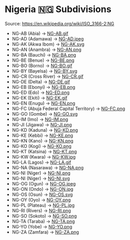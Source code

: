 # Nigeria 🇳🇬 Subdivisions

Source: https://en.wikipedia.org/wiki/ISO_3166-2:NG

* NG-AB (Abia) -> [NG-AB.gif](https://github.com/amckenna41/iso3166-flag-icons/blob/main/iso3166-2-icons/NG/NG-AB.gif)
* NG-AD (Adamawa) -> [NG-AD.jpeg](https://github.com/amckenna41/iso3166-flag-icons/blob/main/iso3166-2-icons/NG/NG-AD.jpeg)
* NG-AK (Akwa Ibom) -> [NG-AK.svg](https://github.com/amckenna41/iso3166-flag-icons/blob/main/iso3166-2-icons/NG/NG-AK.svg)
* NG-AN (Anambra) -> [NG-AN.png](https://github.com/amckenna41/iso3166-flag-icons/blob/main/iso3166-2-icons/NG/NG-AN.png)
* NG-BA (Bauchi) -> [NG-BA.png](https://github.com/amckenna41/iso3166-flag-icons/blob/main/iso3166-2-icons/NG/NG-BA.png)
* NG-BE (Benue) -> [NG-BE.png](https://github.com/amckenna41/iso3166-flag-icons/blob/main/iso3166-2-icons/NG/NG-BE.png)
* NG-BO (Borno) -> [NG-BO.gif](https://github.com/amckenna41/iso3166-flag-icons/blob/main/iso3166-2-icons/NG/NG-BO.gif)
* NG-BY (Bayelsa) -> [NG-BY.svg](https://github.com/amckenna41/iso3166-flag-icons/blob/main/iso3166-2-icons/NG/NG-BY.svg)
* NG-CR (Cross River) -> [NG-CR.gif](https://github.com/amckenna41/iso3166-flag-icons/blob/main/iso3166-2-icons/NG/NG-CR.gif)
* NG-DE (Delta) -> [NG-DE.gif](https://github.com/amckenna41/iso3166-flag-icons/blob/main/iso3166-2-icons/NG/NG-DE.gif)
* NG-EB (Ebonyi) -> [NG-EB.png](https://github.com/amckenna41/iso3166-flag-icons/blob/main/iso3166-2-icons/NG/NG-EB.png)
* NG-ED (Edo) -> [NG-ED.png](https://github.com/amckenna41/iso3166-flag-icons/blob/main/iso3166-2-icons/NG/NG-ED.png)
* NG-EK (Ekiti) -> [NG-EK.gif](https://github.com/amckenna41/iso3166-flag-icons/blob/main/iso3166-2-icons/NG/NG-EK.gif)
* NG-EN (Enugu) -> [NG-EN.png](https://github.com/amckenna41/iso3166-flag-icons/blob/main/iso3166-2-icons/NG/NG-EN.png)
* NG-FC (Abuja Federal Capital Territory) -> [NG-FC.png](https://github.com/amckenna41/iso3166-flag-icons/blob/main/iso3166-2-icons/NG/NG-FC.png)
* NG-GO (Gombe) -> [NG-GO.svg](https://github.com/amckenna41/iso3166-flag-icons/blob/main/iso3166-2-icons/NG/NG-GO.svg)
* NG-IM (Imo) -> [NG-IM.png](https://github.com/amckenna41/iso3166-flag-icons/blob/main/iso3166-2-icons/NG/NG-IM.png)
* NG-JI (Jigawa) -> [NG-JI.png](https://github.com/amckenna41/iso3166-flag-icons/blob/main/iso3166-2-icons/NG/NG-JI.png)
* NG-KD (Kaduna) -> [NG-KD.png](https://github.com/amckenna41/iso3166-flag-icons/blob/main/iso3166-2-icons/NG/NG-KD.png)
* NG-KE (Kebbi) -> [NG-KE.png](https://github.com/amckenna41/iso3166-flag-icons/blob/main/iso3166-2-icons/NG/NG-KE.png)
* NG-KN (Kano) -> [NG-KN.png](https://github.com/amckenna41/iso3166-flag-icons/blob/main/iso3166-2-icons/NG/NG-KN.png)
* NG-KO (Kogi) -> [NG-KO.png](https://github.com/amckenna41/iso3166-flag-icons/blob/main/iso3166-2-icons/NG/NG-KO.png)
* NG-KT (Katsina) -> [NG-KT.png](https://github.com/amckenna41/iso3166-flag-icons/blob/main/iso3166-2-icons/NG/NG-KT.png)
* NG-KW (Kwara) -> [NG-KW.jpg](https://github.com/amckenna41/iso3166-flag-icons/blob/main/iso3166-2-icons/NG/NG-KW.jpg)
* NG-LA (Lagos) -> [NG-LA.gif](https://github.com/amckenna41/iso3166-flag-icons/blob/main/iso3166-2-icons/NG/NG-LA.gif)
* NG-NA (Nasarawa) -> [NG-NA.png](https://github.com/amckenna41/iso3166-flag-icons/blob/main/iso3166-2-icons/NG/NG-NA.png)
* NG-NI (Niger) -> [NG-NI.png](https://github.com/amckenna41/iso3166-flag-icons/blob/main/iso3166-2-icons/NG/NG-NI.png)
* NG-NI (Niger) -> [NG-NI.svg](https://github.com/amckenna41/iso3166-flag-icons/blob/main/iso3166-2-icons/NG/NG-NI.svg)
* NG-OG (Ogun) -> [NG-OG.jpeg](https://github.com/amckenna41/iso3166-flag-icons/blob/main/iso3166-2-icons/NG/NG-OG.jpeg)
* NG-ON (Ondo) -> [NG-ON.jpg](https://github.com/amckenna41/iso3166-flag-icons/blob/main/iso3166-2-icons/NG/NG-ON.jpg)
* NG-OS (Osun) -> [NG-OS.svg](https://github.com/amckenna41/iso3166-flag-icons/blob/main/iso3166-2-icons/NG/NG-OS.svg)
* NG-OY (Oyo) -> [NG-OY.png](https://github.com/amckenna41/iso3166-flag-icons/blob/main/iso3166-2-icons/NG/NG-OY.png)
* NG-PL (Plateau) -> [NG-PL.jpg](https://github.com/amckenna41/iso3166-flag-icons/blob/main/iso3166-2-icons/NG/NG-PL.jpg)
* NG-RI (Rivers) -> [NG-RI.png](https://github.com/amckenna41/iso3166-flag-icons/blob/main/iso3166-2-icons/NG/NG-RI.png)
* NG-SO (Sokoto) -> [NG-SO.png](https://github.com/amckenna41/iso3166-flag-icons/blob/main/iso3166-2-icons/NG/NG-SO.png)
* NG-TA (Taraba) -> [NG-TA.png](https://github.com/amckenna41/iso3166-flag-icons/blob/main/iso3166-2-icons/NG/NG-TA.png)
* NG-YO (Yobe) -> [NG-YO.png](https://github.com/amckenna41/iso3166-flag-icons/blob/main/iso3166-2-icons/NG/NG-YO.png)
* NG-ZA (Zamfara) -> [NG-ZA.png](https://github.com/amckenna41/iso3166-flag-icons/blob/main/iso3166-2-icons/NG/NG-ZA.png)
